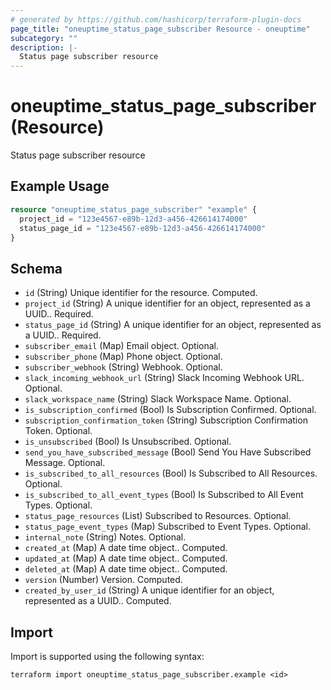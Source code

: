 ```yaml
---
# generated by https://github.com/hashicorp/terraform-plugin-docs
page_title: "oneuptime_status_page_subscriber Resource - oneuptime"
subcategory: ""
description: |-
  Status page subscriber resource
---
```


# oneuptime_status_page_subscriber (Resource)

Status page subscriber resource

## Example Usage

```terraform
resource "oneuptime_status_page_subscriber" "example" {
  project_id = "123e4567-e89b-12d3-a456-426614174000"
  status_page_id = "123e4567-e89b-12d3-a456-426614174000"
}
```

## Schema

- `id` (String) Unique identifier for the resource. Computed.
- `project_id` (String) A unique identifier for an object, represented as a UUID.. Required.
- `status_page_id` (String) A unique identifier for an object, represented as a UUID.. Required.
- `subscriber_email` (Map) Email object. Optional.
- `subscriber_phone` (Map) Phone object. Optional.
- `subscriber_webhook` (String) Webhook. Optional.
- `slack_incoming_webhook_url` (String) Slack Incoming Webhook URL. Optional.
- `slack_workspace_name` (String) Slack Workspace Name. Optional.
- `is_subscription_confirmed` (Bool) Is Subscription Confirmed. Optional.
- `subscription_confirmation_token` (String) Subscription Confirmation Token. Optional.
- `is_unsubscribed` (Bool) Is Unsubscribed. Optional.
- `send_you_have_subscribed_message` (Bool) Send You Have Subscribed Message. Optional.
- `is_subscribed_to_all_resources` (Bool) Is Subscribed to All Resources. Optional.
- `is_subscribed_to_all_event_types` (Bool) Is Subscribed to All Event Types. Optional.
- `status_page_resources` (List) Subscribed to Resources. Optional.
- `status_page_event_types` (Map) Subscribed to Event Types. Optional.
- `internal_note` (String) Notes. Optional.
- `created_at` (Map) A date time object.. Computed.
- `updated_at` (Map) A date time object.. Computed.
- `deleted_at` (Map) A date time object.. Computed.
- `version` (Number) Version. Computed.
- `created_by_user_id` (String) A unique identifier for an object, represented as a UUID.. Computed.

## Import

Import is supported using the following syntax:

```shell
terraform import oneuptime_status_page_subscriber.example <id>
```
